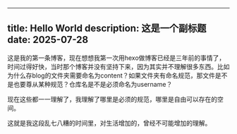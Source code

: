 
---
title: Hello World
description: 这是一个副标题
date: 2025-07-28
---
这是我的第一条博客，现在想想我第一次用hexo做博客已经是三年前的事情了，时间过得好快，当时那个博客并没有坚持下来，因为其实并不理解很多东西。比如为什么存blog的文件夹需要命名为content？如果文件夹有命名规范，那文件是不是也要尊从某种规范？仓库名是不是必须命名为username？

现在这些都一一理解了，我理解了哪里是必须的规范，哪里是自由可以存在的空间。

这就是我这段乱七八糟的时间里，对生活增加的，曾经不可能增加的理解。

